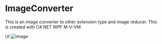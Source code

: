 # ImageConverter
This is an image converter to other extension type and image reducer. This is created with C#.NET WPF M-V-VM

UI
![image](https://github.com/athenaconde/ImageConverter/assets/3214024/37b2b83a-bdc9-459d-94f7-f564e5993b98)

